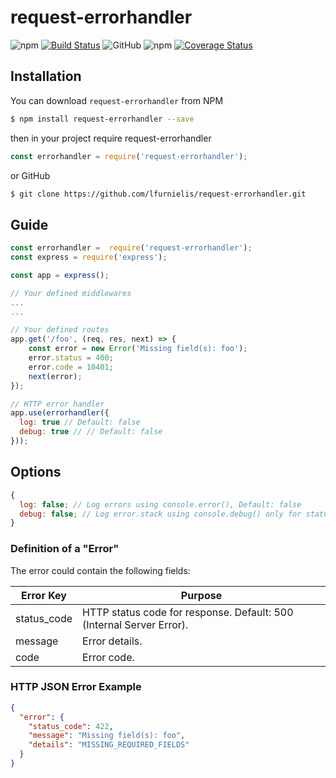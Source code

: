 # request-errorhandler

![npm](https://img.shields.io/npm/v/request-errorhandler)
[![Build Status](https://travis-ci.org/lfurnielis/request-errorhandler.svg?branch=master)](https://travis-ci.org/lfurnielis/request-errorhandler)
![GitHub](https://img.shields.io/github/license/lfurnielis/request-errorhandler.svg)
![npm](https://img.shields.io/npm/dm/request-errorhandler.svg)
[![Coverage Status](https://coveralls.io/repos/github/lfurnielis/request-errorhandler/badge.svg?branch=master)](https://coveralls.io/github/lfurnielis/request-errorhandler?branch=master)

## Installation

You can download `request-errorhandler` from NPM

```bash
$ npm install request-errorhandler --save
```

then in your project require request-errorhandler

```js
const errorhandler = require('request-errorhandler');
```

or GitHub

```bash
$ git clone https://github.com/lfurnielis/request-errorhandler.git
```

## Guide

```js
const errorhandler =  require('request-errorhandler');
const express = require('express');

const app = express();

// Your defined middlewares
...
...

// Your defined routes
app.get('/foo', (req, res, next) => {
    const error = new Error('Missing field(s): foo');
    error.status = 400;
    error.code = 10401;
    next(error);
});

// HTTP error handler
app.use(errorhandler({
  log: true // Default: false
  debug: true // // Default: false
}));
```

## Options

```js
{
  log: false; // Log errors using console.error(), Default: false
  debug: false; // Log error.stack using console.debug() only for statusCode >= 500, Default: false
}
```

### Definition of a "Error"

The error could contain the following fields:

| Error Key | Purpose                                                              |
| --------- | -------------------------------------------------------------------- |
| status_code  | HTTP status code for response. Default: 500 (Internal Server Error). |
| message | Error details.                                                       |
| code    | Error code.                               |

### HTTP JSON Error Example

```json
{
  "error": {
    "status_code": 422,
    "message": "Missing field(s): foo",
    "details": "MISSING_REQUIRED_FIELDS"
  }
}
```
